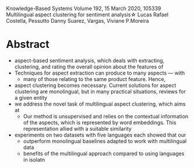 Knowledge-Based Systems Volume 192, 15 March 2020, 105339
Multilingual aspect clustering for sentiment analysis☆
Lucas Rafael Costella, Pessutto Danny Suarez, Vargas, Viviane P.Moreira

# Abstract

* aspect-based sentiment analysis, which deals with 
  extracting, clustering, and rating the overall opinion about the features of
* Techniques for aspect extraction can produce to many aspects — with 
  * many of those relating to the same product feature. Hence, 
* aspect clustering becomes necessary. Current solutions for aspect clustering
  are monolingual, but in many practical situations, reviews for a given entity
* we address the novel task of multilingual aspect clustering, which aims at
  * Our method is unsupervised and 
    relies on the contextual information of the aspects, which is represented by
    word embeddings. This representation allied with a suitable similarity
* experiments on two datasets with five languages each showed that our
  * outperform monolingual baselines adapted to work with multilingual data
  * benefits of the multilingual approach compared to using languages in isolatn
